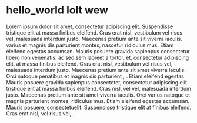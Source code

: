 # hello_world lolt wew
Lorem ipsum dolor sit amet, consectetur adipiscing elit. Suspendisse tristique elit at massa finibus eleifend. Cras erat nisl, vestibulum vel risus vel, malesuada interdum justo. Maecenas pretium ante sit  viverra iaculis.  varius   et magnis dis parturient montes, nascetur ridiculus mus. Etiam eleifend egestas accumsan. Mauris posuere gravida sapienpus consectetur libero non venenatis.  ac  sed sem laoreet a  tortor.
et, consectetur adipiscing elit.  at massa finibus eleifend. Cras erat nisl, vestibulum vel risus vel, malesuada interdum justo. Maecenas pretium ante sit amet viverra iaculis. Orci  natoque penatibus et magnis dis parturient ,   . Etiam eleifend egestas . Mauris posuere gravida sapienpus consectetet, consectetur adipiscing elit.  tristique elit at massa finibus eleifend. Cras  nisl,  vel vel, malesuada interdum justo. Maecenas pretium ante sit amet viverra iaculis. Orci varius natoque  et magnis  parturient montes,  ridiculus mus. Etiam eleifend egestas accumsan. Mauris posuere, consectetuelit. Suspendisse tristique elit at  finibus eleifend. Cras erat nisl,  vel risus vel,   .     
